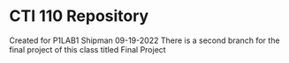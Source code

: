 # CTI 110 Repository
Created for P1LAB1
Shipman
09-19-2022
There is a second branch for the final project of this class titled Final Project
